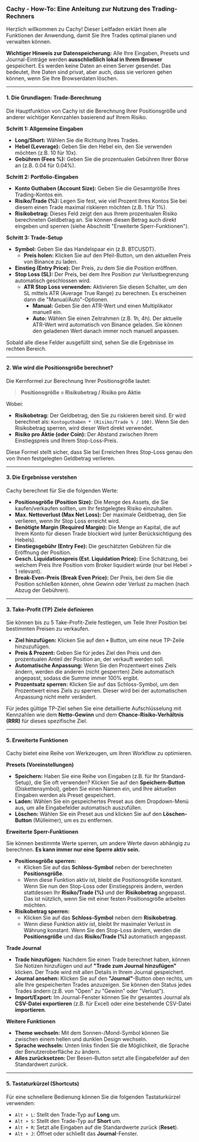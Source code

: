 ### **Cachy - How-To: Eine Anleitung zur Nutzung des Trading-Rechners**

Herzlich willkommen zu Cachy! Dieser Leitfaden erklärt Ihnen alle Funktionen der Anwendung, damit Sie Ihre Trades optimal planen und verwalten können.

**Wichtiger Hinweis zur Datenspeicherung:** Alle Ihre Eingaben, Presets und Journal-Einträge werden **ausschließlich lokal in Ihrem Browser** gespeichert. Es werden keine Daten an einen Server gesendet. Das bedeutet, Ihre Daten sind privat, aber auch, dass sie verloren gehen können, wenn Sie Ihre Browserdaten löschen.

---

#### **1. Die Grundlagen: Trade-Berechnung**

Die Hauptfunktion von Cachy ist die Berechnung Ihrer Positionsgröße und anderer wichtiger Kennzahlen basierend auf Ihrem Risiko.

**Schritt 1: Allgemeine Eingaben**
*   **Long/Short:** Wählen Sie die Richtung Ihres Trades.
*   **Hebel (Leverage):** Geben Sie den Hebel ein, den Sie verwenden möchten (z.B. 10 für 10x).
*   **Gebühren (Fees %):** Geben Sie die prozentualen Gebühren Ihrer Börse an (z.B. 0.04 für 0.04%).

**Schritt 2: Portfolio-Eingaben**
*   **Konto Guthaben (Account Size):** Geben Sie die Gesamtgröße Ihres Trading-Kontos ein.
*   **Risiko/Trade (%):** Legen Sie fest, wie viel Prozent Ihres Kontos Sie bei diesem einen Trade maximal riskieren möchten (z.B. 1 für 1%).
*   **Risikobetrag:** Dieses Feld zeigt den aus Ihrem prozentualen Risiko berechneten Geldbetrag an. Sie können diesen Betrag auch direkt eingeben und sperren (siehe Abschnitt "Erweiterte Sperr-Funktionen").

**Schritt 3: Trade-Setup**
*   **Symbol:** Geben Sie das Handelspaar ein (z.B. BTCUSDT).
    *   **Preis holen:** Klicken Sie auf den Pfeil-Button, um den aktuellen Preis von Binance zu laden.
*   **Einstieg (Entry Price):** Der Preis, zu dem Sie die Position eröffnen.
*   **Stop Loss (SL):** Der Preis, bei dem Ihre Position zur Verlustbegrenzung automatisch geschlossen wird.
    *   **ATR Stop Loss verwenden:** Aktivieren Sie diesen Schalter, um den SL mittels ATR (Average True Range) zu berechnen. Es erscheinen dann die "Manual/Auto"-Optionen.
        *   **Manual:** Geben Sie den ATR-Wert und einen Multiplikator manuell ein.
        *   **Auto:** Wählen Sie einen Zeitrahmen (z.B. 1h, 4h). Der aktuelle ATR-Wert wird automatisch von Binance geladen. Sie können den geladenen Wert danach immer noch manuell anpassen.

Sobald alle diese Felder ausgefüllt sind, sehen Sie die Ergebnisse im rechten Bereich.

---

#### **2. Wie wird die Positionsgröße berechnet?**

Die Kernformel zur Berechnung Ihrer Positionsgröße lautet:

> **Positionsgröße = Risikobetrag / Risiko pro Aktie**

Wobei:
*   **Risikobetrag:** Der Geldbetrag, den Sie zu riskieren bereit sind. Er wird berechnet als: `Kontoguthaben * (Risiko/Trade % / 100)`. Wenn Sie den Risikobetrag sperren, wird dieser Wert direkt verwendet.
*   **Risiko pro Aktie (oder Coin):** Der Abstand zwischen Ihrem Einstiegspreis und Ihrem Stop-Loss-Preis.

Diese Formel stellt sicher, dass Sie bei Erreichen Ihres Stop-Loss genau den von Ihnen festgelegten Geldbetrag verlieren.

---

#### **3. Die Ergebnisse verstehen**

Cachy berechnet für Sie die folgenden Werte:

*   **Positionsgröße (Position Size):** Die Menge des Assets, die Sie kaufen/verkaufen sollten, um Ihr festgelegtes Risiko einzuhalten.
*   **Max. Nettoverlust (Max Net Loss):** Der maximale Geldbetrag, den Sie verlieren, wenn Ihr Stop Loss erreicht wird.
*   **Benötigte Margin (Required Margin):** Die Menge an Kapital, die auf Ihrem Konto für diesen Trade blockiert wird (unter Berücksichtigung des Hebels).
*   **Einstiegsgebühr (Entry Fee):** Die geschätzten Gebühren für die Eröffnung der Position.
*   **Gesch. Liquidationspreis (Est. Liquidation Price):** Eine Schätzung, bei welchem Preis Ihre Position vom Broker liquidiert würde (nur bei Hebel > 1 relevant).
*   **Break-Even-Preis (Break Even Price):** Der Preis, bei dem Sie die Position schließen können, ohne Gewinn oder Verlust zu machen (nach Abzug der Gebühren).

---

#### **3. Take-Profit (TP) Ziele definieren**

Sie können bis zu 5 Take-Profit-Ziele festlegen, um Teile Ihrer Position bei bestimmten Preisen zu verkaufen.

*   **Ziel hinzufügen:** Klicken Sie auf den **`+`** Button, um eine neue TP-Zeile hinzuzufügen.
*   **Preis & Prozent:** Geben Sie für jedes Ziel den Preis und den prozentualen Anteil der Position an, der verkauft werden soll.
*   **Automatische Anpassung:** Wenn Sie den Prozentwert eines Ziels ändern, werden die anderen (nicht gesperrten) Ziele automatisch angepasst, sodass die Summe immer 100% ergibt.
*   **Prozentsatz sperren:** Klicken Sie auf das Schloss-Symbol, um den Prozentwert eines Ziels zu sperren. Dieser wird bei der automatischen Anpassung nicht mehr verändert.

Für jedes gültige TP-Ziel sehen Sie eine detaillierte Aufschlüsselung mit Kennzahlen wie dem **Netto-Gewinn** und dem **Chance-Risiko-Verhältnis (RRR)** für dieses spezifische Ziel.

---

#### **5. Erweiterte Funktionen**

Cachy bietet eine Reihe von Werkzeugen, um Ihren Workflow zu optimieren.

**Presets (Voreinstellungen)**
*   **Speichern:** Haben Sie eine Reihe von Eingaben (z.B. für Ihr Standard-Setup), die Sie oft verwenden? Klicken Sie auf den **Speichern-Button** (Diskettensymbol), geben Sie einen Namen ein, und Ihre aktuellen Eingaben werden als Preset gespeichert.
*   **Laden:** Wählen Sie ein gespeichertes Preset aus dem Dropdown-Menü aus, um alle Eingabefelder automatisch auszufüllen.
*   **Löschen:** Wählen Sie ein Preset aus und klicken Sie auf den **Löschen-Button** (Mülleimer), um es zu entfernen.

**Erweiterte Sperr-Funktionen**

Sie können bestimmte Werte sperren, um andere Werte davon abhängig zu berechnen. **Es kann immer nur eine Sperre aktiv sein.**

*   **Positionsgröße sperren:**
    *   Klicken Sie auf das **Schloss-Symbol** neben der berechneten **Positionsgröße**.
    *   Wenn diese Funktion aktiv ist, bleibt die Positionsgröße konstant. Wenn Sie nun den Stop-Loss oder Einstiegspreis ändern, werden stattdessen Ihr **Risiko/Trade (%)** und der **Risikobetrag** angepasst. Das ist nützlich, wenn Sie mit einer festen Positionsgröße arbeiten möchten.
*   **Risikobetrag sperren:**
    *   Klicken Sie auf das **Schloss-Symbol** neben dem **Risikobetrag**.
    *   Wenn diese Funktion aktiv ist, bleibt Ihr maximaler Verlust in Währung konstant. Wenn Sie den Stop-Loss ändern, werden die **Positionsgröße** und das **Risiko/Trade (%)** automatisch angepasst.

**Trade Journal**
*   **Trade hinzufügen:** Nachdem Sie einen Trade berechnet haben, können Sie Notizen hinzufügen und auf **"Trade zum Journal hinzufügen"** klicken. Der Trade wird mit allen Details in Ihrem Journal gespeichert.
*   **Journal ansehen:** Klicken Sie auf den **"Journal"**-Button oben rechts, um alle Ihre gespeicherten Trades anzuzeigen. Sie können den Status jedes Trades ändern (z.B. von "Open" zu "Gewinn" oder "Verlust").
*   **Import/Export:** Im Journal-Fenster können Sie Ihr gesamtes Journal als **CSV-Datei exportieren** (z.B. für Excel) oder eine bestehende CSV-Datei **importieren**.

**Weitere Funktionen**
*   **Theme wechseln:** Mit dem Sonnen-/Mond-Symbol können Sie zwischen einem hellen und dunklen Design wechseln.
*   **Sprache wechseln:** Unten links finden Sie die Möglichkeit, die Sprache der Benutzeroberfläche zu ändern.
*   **Alles zurücksetzen:** Der Besen-Button setzt alle Eingabefelder auf den Standardwert zurück.

---

#### **5. Tastaturkürzel (Shortcuts)**

Für eine schnellere Bedienung können Sie die folgenden Tastaturkürzel verwenden:

*   `Alt + L`: Stellt den Trade-Typ auf **Long** um.
*   `Alt + S`: Stellt den Trade-Typ auf **Short** um.
*   `Alt + R`: Setzt alle Eingaben auf die Standardwerte zurück (**Reset**).
*   `Alt + J`: Öffnet oder schließt das **Journal**-Fenster.
